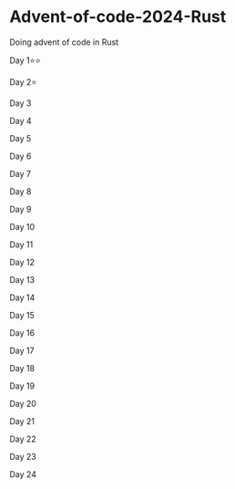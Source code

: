 # Advent-of-code-2024-Rust
Doing advent of code in Rust

Day 1⭐⭐
     
Day 2⭐
     
Day 3
     
Day 4
     
Day 5
     
Day 6
     
Day 7

Day 8

Day 9

Day 10

Day 11

Day 12

Day 13

Day 14

Day 15

Day 16

Day 17

Day 18

Day 19

Day 20

Day 21

Day 22

Day 23

Day 24
